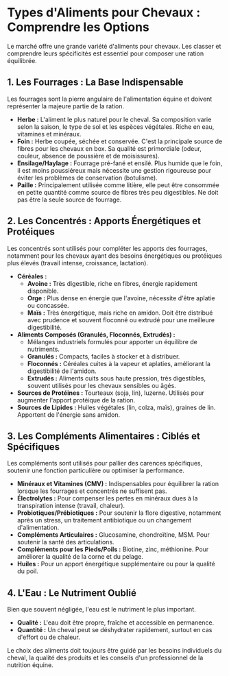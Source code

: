 # Types d'Aliments pour Chevaux : Comprendre les Options

Le marché offre une grande variété d'aliments pour chevaux. Les classer et comprendre leurs spécificités est essentiel pour composer une ration équilibrée.

## 1. Les Fourrages : La Base Indispensable

Les fourrages sont la pierre angulaire de l'alimentation équine et doivent représenter la majeure partie de la ration.

*   **Herbe :** L'aliment le plus naturel pour le cheval. Sa composition varie selon la saison, le type de sol et les espèces végétales. Riche en eau, vitamines et minéraux.
*   **Foin :** Herbe coupée, séchée et conservée. C'est la principale source de fibres pour les chevaux en box. Sa qualité est primordiale (odeur, couleur, absence de poussière et de moisissures).
*   **Ensilage/Haylage :** Fourrage pré-fané et ensilé. Plus humide que le foin, il est moins poussiéreux mais nécessite une gestion rigoureuse pour éviter les problèmes de conservation (botulisme).
*   **Paille :** Principalement utilisée comme litière, elle peut être consommée en petite quantité comme source de fibres très peu digestibles. Ne doit pas être la seule source de fourrage.

## 2. Les Concentrés : Apports Énergétiques et Protéiques

Les concentrés sont utilisés pour compléter les apports des fourrages, notamment pour les chevaux ayant des besoins énergétiques ou protéiques plus élevés (travail intense, croissance, lactation).

*   **Céréales :**
    *   **Avoine :** Très digestible, riche en fibres, énergie rapidement disponible.
    *   **Orge :** Plus dense en énergie que l'avoine, nécessite d'être aplatie ou concassée.
    *   **Maïs :** Très énergétique, mais riche en amidon. Doit être distribué avec prudence et souvent floconné ou extrudé pour une meilleure digestibilité.
*   **Aliments Composés (Granulés, Floconnés, Extrudés) :**
    *   Mélanges industriels formulés pour apporter un équilibre de nutriments.
    *   **Granulés :** Compacts, faciles à stocker et à distribuer.
    *   **Floconnés :** Céréales cuites à la vapeur et aplaties, améliorant la digestibilité de l'amidon.
    *   **Extrudés :** Aliments cuits sous haute pression, très digestibles, souvent utilisés pour les chevaux sensibles ou âgés.
*   **Sources de Protéines :** Tourteaux (soja, lin), luzerne. Utilisés pour augmenter l'apport protéique de la ration.
*   **Sources de Lipides :** Huiles végétales (lin, colza, maïs), graines de lin. Apportent de l'énergie sans amidon.

## 3. Les Compléments Alimentaires : Ciblés et Spécifiques

Les compléments sont utilisés pour pallier des carences spécifiques, soutenir une fonction particulière ou optimiser la performance.

*   **Minéraux et Vitamines (CMV) :** Indispensables pour équilibrer la ration lorsque les fourrages et concentrés ne suffisent pas.
*   **Électrolytes :** Pour compenser les pertes en minéraux dues à la transpiration intense (travail, chaleur).
*   **Probiotiques/Prébiotiques :** Pour soutenir la flore digestive, notamment après un stress, un traitement antibiotique ou un changement d'alimentation.
*   **Compléments Articulaires :** Glucosamine, chondroïtine, MSM. Pour soutenir la santé des articulations.
*   **Compléments pour les Pieds/Poils :** Biotine, zinc, méthionine. Pour améliorer la qualité de la corne et du pelage.
*   **Huiles :** Pour un apport énergétique supplémentaire ou pour la qualité du poil.

## 4. L'Eau : Le Nutriment Oublié

Bien que souvent négligée, l'eau est le nutriment le plus important.

*   **Qualité :** L'eau doit être propre, fraîche et accessible en permanence.
*   **Quantité :** Un cheval peut se déshydrater rapidement, surtout en cas d'effort ou de chaleur.

Le choix des aliments doit toujours être guidé par les besoins individuels du cheval, la qualité des produits et les conseils d'un professionnel de la nutrition équine.
